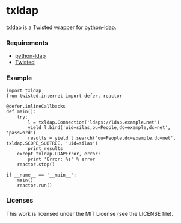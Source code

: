 txldap
======

txldap is a Twisted wrapper for [python-ldap][docs].

### Requirements

* [python-ldap](http://www.python-ldap.org/)
* [Twisted](http://twistedmatrix.com/)

### Example

    import txldap
    from twisted.internet import defer, reactor

    @defer.inlineCallbacks
    def main():
        try:
            l = txldap.Connection('ldaps://ldap.example.net')
            yield l.bind('uid=silas,ou=People,dc=example,dc=net', 'password')
            results = yield l.search('ou=People,dc=example,dc=net', txldap.SCOPE_SUBTREE, 'uid=silas')
            print results
        except txldap.LDAPError, error:
            print 'Error: %s' % error
        reactor.stop()

    if __name__ == '__main__':
        main()
        reactor.run()

### Licenses

This work is licensed under the MIT License (see the LICENSE file).

[docs]: http://www.python-ldap.org/doc/html/ldap.html "python-ldap documentation"
